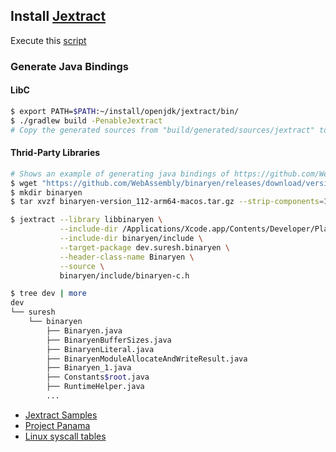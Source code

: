 ## Install [Jextract][Jextract]

Execute this [script](../../scripts/jextract.sh)

### Generate Java Bindings

#### LibC

```bash
$ export PATH=$PATH:~/install/openjdk/jextract/bin/
$ ./gradlew build -PenableJextract
# Copy the generated sources from "build/generated/sources/jextract" to "src/main/java"
```

#### Thrid-Party Libraries

```bash
# Shows an example of generating java bindings of https://github.com/WebAssembly/binaryen
$ wget "https://github.com/WebAssembly/binaryen/releases/download/version_112/binaryen-version_112-arm64-macos.tar.gz"
$ mkdir binaryen
$ tar xvzf binaryen-version_112-arm64-macos.tar.gz --strip-components=1 -C binaryen

$ jextract --library libbinaryen \
           --include-dir /Applications/Xcode.app/Contents/Developer/Platforms/MacOSX.platform/Developer/SDKs/MacOSX.sdk/usr/include \
           --include-dir binaryen/include \
           --target-package dev.suresh.binaryen \
           --header-class-name Binaryen \
           --source \
           binaryen/include/binaryen-c.h

$ tree dev | more
dev
└── suresh
    └── binaryen
        ├── Binaryen.java
        ├── BinaryenBufferSizes.java
        ├── BinaryenLiteral.java
        ├── BinaryenModuleAllocateAndWriteResult.java
        ├── Binaryen_1.java
        ├── Constants$root.java
        ├── RuntimeHelper.java
        ...
```

* [Jextract Samples](https://github.com/openjdk/jextract/tree/master/samples)
* [Project Panama](https://github.com/openjdk/panama-foreign)
* [Linux syscall tables](https://syscalls.mebeim.net/)

[Jextract]:  https://github.com/openjdk/jextract
